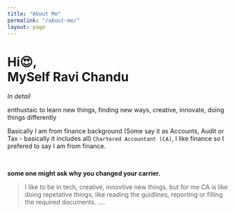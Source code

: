 ```yaml
---
title: "About Me"
permalink: "/about-me/"
layout: page
---
```


# Hi😍, <br> MySelf Ravi Chandu

*In detail*

enthustaic to learn new things, finding new ways, creative, innovate, doing things differently


Basically I am from finance background (Some say it as Accounts, Audit or Tax - basically it includes all) `Chartered Accountant (CA)`, I like finance so I prefered to say I am from finance.

<br/>

**some one might ask why you changed your carrier.**

>I like to be in tech, creative, innovtive new things.
>but for me CA is like doing repetative things, like reading the guidlines, reporting or filling the required documents. 
>....
